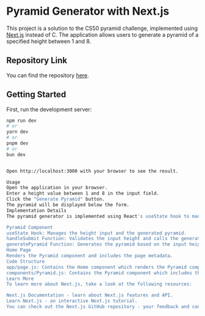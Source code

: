 # Pyramid Generator with Next.js

This project is a solution to the CS50 pyramid challenge, implemented using [Next.js](https://nextjs.org/) instead of C. The application allows users to generate a pyramid of a specified height between 1 and 8.

## Repository Link

You can find the repository [here](https://github.com/anayo-hub/next-pyramid-generator).

## Getting Started

First, run the development server:

```bash
npm run dev
# or
yarn dev
# or
pnpm dev
# or
bun dev


Open http://localhost:3000 with your browser to see the result.

Usage
Open the application in your browser.
Enter a height value between 1 and 8 in the input field.
Click the "Generate Pyramid" button.
The pyramid will be displayed below the form.
Implementation Details
The pyramid generator is implemented using React's useState hook to manage state and event handlers to handle user input and generate the pyramid. Here’s a brief overview of the main components:

Pyramid Component
useState Hook: Manages the height input and the generated pyramid.
handleSubmit Function: Validates the input height and calls the generatePyramid function.
generatePyramid Function: Generates the pyramid based on the input height and updates the state.
Home Page
Renders the Pyramid component and includes the page metadata.
Code Structure
app/page.js: Contains the Home component which renders the Pyramid component.
components/Pyramid.js: Contains the Pyramid component which includes the form and the logic to generate the pyramid.
Learn More
To learn more about Next.js, take a look at the following resources:

Next.js Documentation - learn about Next.js features and API.
Learn Next.js - an interactive Next.js tutorial.
You can check out the Next.js GitHub repository - your feedback and contributions are welcome!
```
